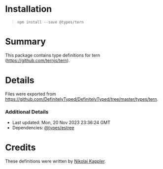 # Installation
> `npm install --save @types/tern`

# Summary
This package contains type definitions for tern (https://github.com/ternjs/tern).

# Details
Files were exported from https://github.com/DefinitelyTyped/DefinitelyTyped/tree/master/types/tern.

### Additional Details
 * Last updated: Mon, 20 Nov 2023 23:36:24 GMT
 * Dependencies: [@types/estree](https://npmjs.com/package/@types/estree)

# Credits
These definitions were written by [Nikolaj Kappler](https://github.com/nkappler).
